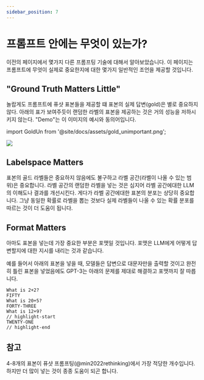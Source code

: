 ```yaml
---
sidebar_position: 7
---
```


#   프롬프트 안에는 무엇이 있는가?

이전의 페이지에서 몇가지 다른 프롬프팅 기술에 대해서 알아보았습니다.
이 페이지는 프롬프트에 무엇이 실제로 중요한지에 대한 몇가지 일반적인 조언을 제공할 것입니다. 


## "Ground Truth Matters Little"


놀랍게도 프롬프트에 퓨샷 표본들을 제공할 떄 표본의 실제 답변(gold)은 별로 중요하지 않다. 아래의 표가 보여주듯이 랜덤한 라벨의 표본을 제공하는 것은 거의 성능을 저하시키지 않는다.
"Demo"는 이 이미지의 예시와 동의어입니다.

import GoldUn from '@site/docs/assets/gold_unimportant.png';

<div style={{textAlign: 'center'}}>
  <img src={GoldUn} style={{width: "750px"}} />
</div>

## Labelspace Matters

표본의 골드 라벨들은 중요하지 않음에도 불구하고 라벨 공간(라벨이 나올 수 있는 범위)은 중요합니다.
라벨 공간의 랜덤한 라벨을 넣는 것은 심지어 라벨 공간에대한 LLM의 이해도나 결과를 개선시킨다. 게다가 라벨 공간에대한 표본의 분포는 상당히 중요합니다.
그냥 동일한 확률로 라벨을 뽑는 것보다 실제 라벨들이 나올 수 있는 확률 분포를 따르는 것이 더 도움이 됩니다. 

## Format Matters

아마도 표본을 넣는데 가장 중요한 부분은 포맷일 것입니다. 포맷은 LLM에게 어떻게 답변할지에 대한 지시를 내리는 것과 같습니다.

예를 들어서 아래의 표본을 넣을 때, 모델들은 답변으로 대문자만을 출력할 것이고 완전히 틀린 표본을 넣었음에도 GPT-3는 아래의 문제를 제대로 해결하고 포맷까지 잘 따릅니다.

```text
What is 2+2? 
FIFTY
What is 20+5?
FORTY-THREE
What is 12+9?
// highlight-start
TWENTY-ONE
// highlight-end
```

## 참고

4-8개의 표본이 퓨샷 프롬프팅(@min2022rethinking)에서 가장 적당한 개수입니다. 하지만 더 많이 넣는 것이 종종 도움이 되곤 합니다.

[^labelspace]: [vocabulary reference](https://learnprompting.org/docs/vocabulary#labels)를 눌러 더 많은 정보를 알아보세요.
